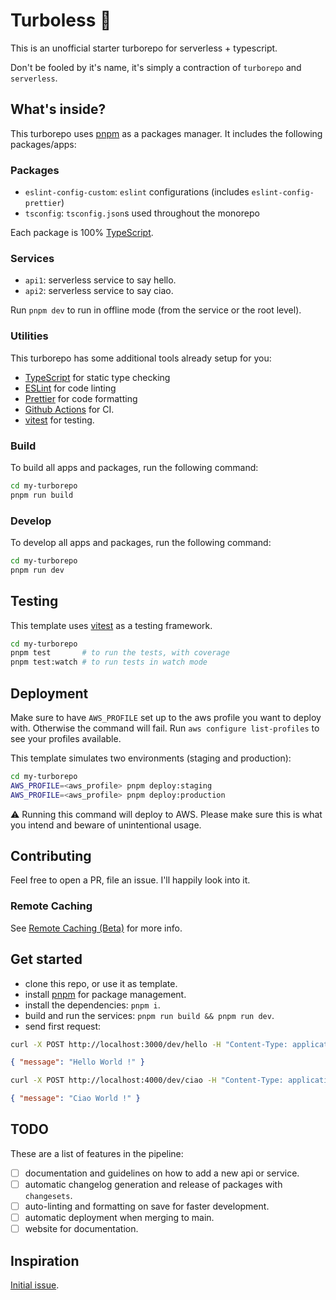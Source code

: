 # Turboless 🐠

This is an unofficial starter turborepo for serverless + typescript.

Don't be fooled by it's name, it's simply a contraction of `turborepo` and `serverless`.

## What's inside?

This turborepo uses [pnpm](https://pnpm.io) as a packages manager. It includes the following packages/apps:

### Packages

- `eslint-config-custom`: `eslint` configurations (includes `eslint-config-prettier`)
- `tsconfig`: `tsconfig.json`s used throughout the monorepo

Each package is 100% [TypeScript](https://www.typescriptlang.org/).

### Services

- `api1`: serverless service to say hello.
- `api2`: serverless service to say ciao.

Run `pnpm dev` to run in offline mode (from the service or the root level).

### Utilities

This turborepo has some additional tools already setup for you:

- [TypeScript](https://www.typescriptlang.org/) for static type checking
- [ESLint](https://eslint.org/) for code linting
- [Prettier](https://prettier.io) for code formatting
- [Github Actions](https://github.com/features/actions) for CI.
- [vitest](https://vitest.dev/) for testing.

### Build

To build all apps and packages, run the following command:

```bash
cd my-turborepo
pnpm run build
```

### Develop

To develop all apps and packages, run the following command:

```bash
cd my-turborepo
pnpm run dev
```

## Testing

This template uses [vitest](https://vitest.dev/) as a testing framework.

```bash
cd my-turborepo
pnpm test       # to run the tests, with coverage
pnpm test:watch # to run tests in watch mode
```

## Deployment

Make sure to have `AWS_PROFILE` set up to the aws profile you want to deploy with. Otherwise the command will fail.
Run `aws configure list-profiles` to see your profiles available.

This template simulates two environments (staging and production):

```bash
cd my-turborepo
AWS_PROFILE=<aws_profile> pnpm deploy:staging
AWS_PROFILE=<aws_profile> pnpm deploy:production
```

⚠️ Running this command will deploy to AWS. Please make sure this is what you intend and beware of unintentional usage.

## Contributing

Feel free to open a PR, file an issue. I'll happily look into it.

### Remote Caching

See [Remote Caching (Beta)](https://turborepo.org/docs/core-concepts/remote-caching) for more info.

## Get started

- clone this repo, or use it as template.
- install [pnpm](https://pnpm.io/installation) for package management.
- install the dependencies: `pnpm i`.
- build and run the services: `pnpm run build && pnpm run dev`.
- send first request:

```bash
curl -X POST http://localhost:3000/dev/hello -H "Content-Type: application/json" -d '{"name": "World"}'
```

```json
{ "message": "Hello World !" }
```

```bash
curl -X POST http://localhost:4000/dev/ciao -H "Content-Type: application/json" -d '{"name": "world"}'
```

```json
{ "message": "Ciao World !" }
```

## TODO

These are a list of features in the pipeline:

- [ ] documentation and guidelines on how to add a new api or service.
- [ ] automatic changelog generation and release of packages with `changesets`.
- [ ] auto-linting and formatting on save for faster development.
- [ ] automatic deployment when merging to main.
- [ ] website for documentation.

## Inspiration

[Initial issue](https://github.com/vercel/turbo/issues/221).
